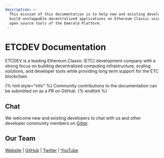 ```yaml
---
description: >-
  This mission of this documentation is to help new and existing developers
  build unstoppable decentralized applications on Ethereum Classic using the
  open source tools of the Emerald Platform.
---
```


# ETCDEV Documentation

ETCDEV is a leading Ethereum Classic \(ETC\) development company with a strong focus on building decentralized computing infrastructure, scaling solutions, and developer tools while providing long term support for the ETC blockchain.

{% hint style="info" %}
Community contributions to the documentation can be submitted on as a PR on GitHub. 
{% endhint %}

## Chat

We welcome new and existing developers to chat with us and other developer community members on [Gitter](https://gitter.im/etcdev-public/).

## Our Team

[Website](http://etcdevteam.com) \| [GitHub](http://github.com/etcdevteam/) \| [Twitter](https://twitter.com/etcdev) \| [YouTube](https://www.youtube.com/channel/UCVYmiDI11qEo2GGGc_G48pw/featured)  

